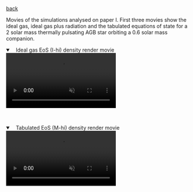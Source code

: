 [back](./)

Movies of the simulations analysed on paper I. First three movies show the ideal gas, ideal gas plus radiation and the tabulated equations of state for a 2 solar mass thermally pulsating AGB star orbiting a 0.6 solar mass companion.



<details open="" class="details-reset border rounded-2">
  <summary class="px-3 py-2 border-bottom">
    <svg aria-hidden="true" viewBox="0 0 8 8" version="1.1" data-view-component="true" height="8" width="8" class="octicon octicon-device-camera-video">
    <path fill-rule="evenodd" d="..."></path>
</svg>
    <span aria-label="anim_Ihi.mp4" class="m-1">Ideal gas EoS (I-hi) density render movie</span>
    <span class="dropdown-caret"></span>
  </summary>

  <video src="https://raw.githubusercontent.com/miguelglezb/mgb/main/anim_Ihi.mp4" data-canonical-src="https://raw.githubusercontent.com/miguelglezb/mgb/main/anim_Ihi.mp4" controls="controls" muted="muted" class="d-block rounded-bottom-2 width-fit" style="max-height:320px;">

  </video>
</details>

<p>&nbsp;</p>           

<details open="" class="details-reset border rounded-2">
  <summary class="px-3 py-2 border-bottom">
    <svg aria-hidden="true" viewBox="0 0 8 8" version="1.1" data-view-component="true" height="8" width="8" class="octicon octicon-device-camera-video">
    <path fill-rule="evenodd" d="..."></path>
</svg>
    <span aria-label="anim_Mhi.mp4" class="m-1">Tabulated EoS (M-hi) density render movie</span>
    <span class="dropdown-caret"></span>
  </summary>

  <video src="https://raw.githubusercontent.com/miguelglezb/mgb/main/anim_Mhi.mp4" data-canonical-src="https://raw.githubusercontent.com/miguelglezb/mgb/main/anim_Mhi.mp4" controls="controls" muted="muted" class="d-block rounded-bottom-2 width-fit" style="max-height:320px;">

  </video>
</details>
